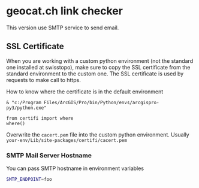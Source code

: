 # geocat.ch link checker 
This version use SMTP service to send email.

## SSL Certificate
When you are working with a custom python environment (not the standard one installed at swisstopo),
make sure to copy the SSL certificate from the standard environment to the custom one. The SSL certificate is used by requests to make call to https.

How to know where the certificate is in the default environment
```
& "c:/Program Files/ArcGIS/Pro/bin/Python/envs/arcgispro-py3/python.exe"

from certifi import where
where()
```
Overwrite the `cacert.pem` file into the custom python environment. Usually `your-env/Lib/site-packages/certifi/cacert.pem`

### SMTP Mail Server Hostname
You can pass SMTP hostname in environment variables
```bash
SMTP_ENDPOINT=foo
```
